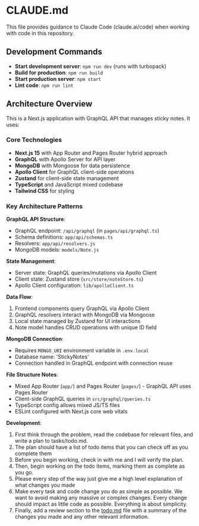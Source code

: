 # CLAUDE.md

This file provides guidance to Claude Code (claude.ai/code) when working with code in this repository.

## Development Commands

- **Start development server**: `npm run dev` (runs with turbopack)
- **Build for production**: `npm run build`
- **Start production server**: `npm start`
- **Lint code**: `npm run lint`

## Architecture Overview

This is a Next.js application with GraphQL API that manages sticky notes. It uses:

### Core Technologies
- **Next.js 15** with App Router and Pages Router hybrid approach
- **GraphQL** with Apollo Server for API layer
- **MongoDB** with Mongoose for data persistence
- **Apollo Client** for GraphQL client-side operations
- **Zustand** for client-side state management
- **TypeScript** and JavaScript mixed codebase
- **Tailwind CSS** for styling

### Key Architecture Patterns

**GraphQL API Structure**:
- GraphQL endpoint: `/api/graphql` (in `pages/api/graphql.ts`)
- Schema definitions: `app/api/schemas.ts`
- Resolvers: `app/api/resolvers.js`
- MongoDB models: `models/Note.js`

**State Management**:
- Server state: GraphQL queries/mutations via Apollo Client
- Client state: Zustand store (`src/store/noteStore.ts`)
- Apollo Client configuration: `lib/apolloClient.ts`

**Data Flow**:
1. Frontend components query GraphQL via Apollo Client
2. GraphQL resolvers interact with MongoDB via Mongoose
3. Local state managed by Zustand for UI interactions
4. Note model handles CRUD operations with unique ID field

**MongoDB Connection**:
- Requires `MONGO_URI` environment variable in `.env.local`
- Database name: 'StickyNotes'
- Connection handled in GraphQL endpoint with connection reuse

**File Structure Notes**:
- Mixed App Router (`app/`) and Pages Router (`pages/`) - GraphQL API uses Pages Router
- Client-side GraphQL queries in `src/graphql/queries.ts`
- TypeScript config allows mixed JS/TS files
- ESLint configured with Next.js core web vitals

**Development**:
1. First think through the problem, read the codebase for relevant files, and write a plan to tasks/todo.md.
2. The plan should have a list of todo items that you can check off as you complete them
3. Before you begin working, check in with me and I will verify the plan.
4. Then, begin working on the todo items, marking them as complete as you go.
5. Please every step of the way just give me a high level explanation of what changes you made
6. Make every task and code change you do as simple as possible. We want to avoid making any massive or complex changes. Every change should impact as little code as possible. Everything is about simplicity.
7. Finally, add a review section to the [todo.md](http://todo.md/) file with a summary of the changes you made and any other relevant information.
